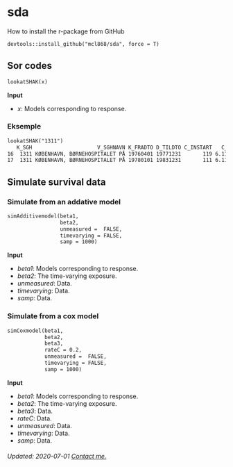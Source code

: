 # sda
How to install the r-package from GitHub

```markdown
devtools::install_github("mcl868/sda", force = T)
```

## Sor codes
```markdown
lookatSHAK(x)
```
**Input**
- *x*:  Models corresponding to response.

### Eksemple
```markdown
lookatSHAK("1311")
   K_SGH                     V_SGHNAVN K_FRADTO D_TILDTO C_INSTART   C_SORID      Region Institution                                               
16  1311 KØBENHAVN, BØRNEHOSPITALET PÅ 19760401 19771231       119 6.111e+12 Hovedstaden   Offentlig
17  1311 KØBENHAVN, BØRNEHOSPITALET PÅ 19780101 19831231       111 6.111e+12 Hovedstaden   Offentlig
```

## Simulate survival data
### Simulate from an addative model
```markdown
simAdditivemodel(beta1,
                 beta2,
                 unmeasured =  FALSE,
                 timevarying = FALSE,
                 samp = 1000)
```
**Input**
- *beta1*:  Models corresponding to response.
- *beta2*: The time-varying exposure.
- *unmeasured*:     Data.
- *timevarying*:     Data.
- *samp*:     Data.

### Simulate from a cox model
```markdown
simCoxmodel(beta1,
            beta2,
            beta3,
            rateC = 0.2,
            unmeasured =  FALSE,
            timevarying = FALSE,
            samp = 1000)

```
**Input**
- *beta1*:  Models corresponding to response.
- *beta2*: The time-varying exposure.
- *beta3*:     Data.
- *rateC*:     Data.
- *unmeasured*:     Data.
- *timevarying*:     Data.
- *samp*:     Data.

<h6> Updated: 2020-07-01
<a href="mailto:thomas.maltesen@proton.me">Contact me.</a>

